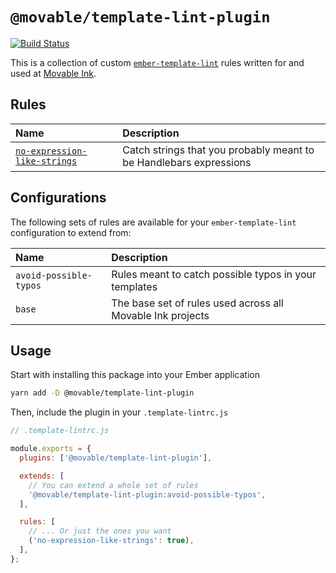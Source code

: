 # `@movable/template-lint-plugin`

[![Build Status](https://travis-ci.com/movableink/template-lint-plugin.svg?branch=master)](https://travis-ci.com/movableink/template-lint-plugin)

This is a collection of custom [`ember-template-lint`](https://github.com/ember-template-lint/ember-template-lint) rules written for and used at [Movable Ink](https://github.com/movableink).

## Rules

| Name                                                                       | Description                                                        |
| :------------------------------------------------------------------------- | :----------------------------------------------------------------- |
| [`no-expression-like-strings`](./docs/rules/no-expression-like-strings.md) | Catch strings that you probably meant to be Handlebars expressions |

## Configurations

The following sets of rules are available for your `ember-template-lint` configuration to extend from:

| Name                   | Description                                                |
| :--------------------- | :--------------------------------------------------------- |
| `avoid-possible-typos` | Rules meant to catch possible typos in your templates      |
| `base`                 | The base set of rules used across all Movable Ink projects |

## Usage

Start with installing this package into your Ember application

```sh
yarn add -D @movable/template-lint-plugin
```

Then, include the plugin in your `.template-lintrc.js`

```javascript
// .template-lintrc.js

module.exports = {
  plugins: ['@movable/template-lint-plugin'],

  extends: [
    // You can extend a whole set of rules
    '@movable/template-lint-plugin:avoid-possible-typos',
  ],

  rules: [
    // ... Or just the ones you want
    ('no-expression-like-strings': true),
  ],
};
```
